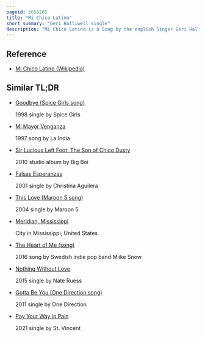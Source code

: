 ```yaml
---
pageid: 3656285
title: "Mi Chico Latino"
short_summary: "Geri Halliwell single"
description: "Mi Chico Latino is a Song by the english Singer Geri Halliwell for her Debut Solo Album Schizophonic. It was written by Halliwell, Andy Watkins and Paul Wilson, Whilst produced by the latter two, who are known collectively as Absolute. Mi Chico Latino was released on August 16 1999 by Emi Records as the second single on the Album. It's a latin Pop Song that is centered on a Theme of lost Love. The Song was written by Halliwell in Order to pay Homage to her Mother, who has spanish Background, Whilst it also has a Number of spanish Lyrics."
---
```


## Reference

- [Mi Chico Latino (Wikipedia)](https://en.wikipedia.org/?curid=3656285)

## Similar TL;DR

- [Goodbye (Spice Girls song)](/tldr/en/goodbye-spice-girls-song)

  1998 single by Spice Girls

- [Mi Mayor Venganza](/tldr/en/mi-mayor-venganza)

  1997 song by La India

- [Sir Lucious Left Foot: The Son of Chico Dusty](/tldr/en/sir-lucious-left-foot-the-son-of-chico-dusty)

  2010 studio album by Big Boi

- [Falsas Esperanzas](/tldr/en/falsas-esperanzas)

  2001 single by Christina Aguilera

- [This Love (Maroon 5 song)](/tldr/en/this-love-maroon-5-song)

  2004 single by Maroon 5

- [Meridian, Mississippi](/tldr/en/meridian-mississippi)

  City in Mississippi, United States

- [The Heart of Me (song)](/tldr/en/the-heart-of-me-song)

  2016 song by Swedish indie pop band Miike Snow

- [Nothing Without Love](/tldr/en/nothing-without-love)

  2015 single by Nate Ruess

- [Gotta Be You (One Direction song)](/tldr/en/gotta-be-you-one-direction-song)

  2011 single by One Direction

- [Pay Your Way in Pain](/tldr/en/pay-your-way-in-pain)

  2021 single by St. Vincent
